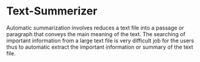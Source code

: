 # Text-Summerizer
Automatic summarization involves reduces a text file into a passage or paragraph that conveys the main meaning of the text. The searching of important information from a large text file is very difficult job for the users thus to automatic extract the important information or summary of the text file. 
